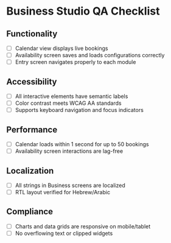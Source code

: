 # Business Studio QA Checklist

## Functionality

- [ ] Calendar view displays live bookings
- [ ] Availability screen saves and loads configurations correctly
- [ ] Entry screen navigates properly to each module

## Accessibility

- [ ] All interactive elements have semantic labels
- [ ] Color contrast meets WCAG AA standards
- [ ] Supports keyboard navigation and focus indicators

## Performance

- [ ] Calendar loads within 1 second for up to 50 bookings
- [ ] Availability screen interactions are lag-free

## Localization

- [ ] All strings in Business screens are localized
- [ ] RTL layout verified for Hebrew/Arabic

## Compliance

- [ ] Charts and data grids are responsive on mobile/tablet
- [ ] No overflowing text or clipped widgets
